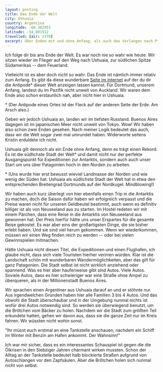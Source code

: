 ```yaml
---
layout: posting
title: Das Ende der Welt
city: Ushuaia
country: Argentina
longitude: -68.302951
latitude: -54.801912
travelled: {air: 2370}
excerpt: Über Enden mit und ohne Anfang, als auch das Verlangen nach Pferdestärken und dem Krieg vor der Zapfsäule.
---
```


Ich folge dir bis ans Ende der Welt. Es war noch nie so wahr wie heute. Wir sitzen wieder im Flieger auf den Weg nach Ushuaia, zur südlichen Spitze Südamerikas -- dem Feuerland.

Vielleicht ist es aber doch nicht so wahr. Das Ende ist nämlich immer relativ zum Anfang. Es gibt da diese wunderbare [Seite im Internet](http://www.antipodr.com/) auf der du dir die Antipode\* dieser Welt anzeigen lassen kannst. Für Dortmund, unserem Anfang, landest du im Pazifik nicht unweit von Auckland. Wir waren dem Ende also schon erstaunlich nah, aber nicht hier in Ushuaia.

\* (Der Antipode eines Ortes ist der Fleck auf der anderen Seite der Erde. Am Arsch also.)

Geben wir jedoch Ushuaia an, landen wir im tiefsten Russland. Buenos Aires dagegen ist im japanischen Meer nicht unweit von Tokyo. Wow! Wir haben also schon zwei Enden gesehen. Nach meiner Logik bedeutet das auch, dass wir die Welt sogar zwei mal umrundet haben. Widerworte seitens Kristin erduldete ich nicht.

Ushuaia gilt dennoch als ein Ende ohne Anfang, denn es trägt einen Rekord: Es ist die südlichste Stadt der Welt\* und damit nicht nur der perfekte Ausgangspunkt für Expeditionen zur Antarktis, sondern auch auch unser Start um uns über Patagonien hoch in den Norden zu arbeiten.

\* (Uns wurde hier erst bewusst wieviel Landmasse der Norden und wie wenig der Süden hat. Ushuaia als südlichste Stadt der Welt hat in etwa den entsprechenden Breitengrad Dortmunds auf der Nordkugel. Mindblowing!)

Wir haben auch kurz überlegt von hier ebenfalls einen Trip in die Antarktis zu machen, doch die Saison dafür haben wir erfolgreich verpasst und die Preise waren nicht für unseren Geldbeutel bestimmt, auch wenn es definitiv billiger ist als von Neuseeland aus zu starten. Im Hostel redeten wir mit einem Pärchen, dass eine Reise in die Antarktis von Neuseeland aus gewonnen hat. Der Preis hierfür hätte uns unser Erspartes für die gesamte Reise gekostet. Es war aber eins der großartigsten Dinge, die sie bisher erlebt haben. Und sie sind viel herum gekommen. Wenn wir wiederkommen, müssen wir einen Weg finden reich zu werden -- oder bei vielen Gewinnspielen mitmachen.

Hätte Ushuaia nicht diesen Titel, die Expeditionen und einen Flughafen, ich glaube nicht, dass sich viele Touristen hierher verirren würden. Klar ist die Landschaft schön mit wunderbaren Wandermöglichkeiten, aber das gilt für ganz Patagonien. Die Stadt selbst ist nicht wirklich anziehend oder spannend. Was es hier aber haufenweise gibt sind Autos. Viele Autos. Soviele Autos, dass es hier schwieriger war eine Straße ohne Ampel zu überqueren, als in der Millionenstadt Buenos Aires.

Wir sprachen einen Argentiner aus Ushuaia darauf an und er stöhnte nur. Aus irgendwelchen Gründen haben hier alle Familien 3 bis 4 Autos. Und das obwohl die Stadt überschaubar und in der Umgebung nunmal nichts ist wofür drei Autos notwendig sind. So werden sie überwiegend benutzt, um die Brötchen vom Bäcker zu holen. Nachdem wir die Stadt zum größten Teil erkundete hatten, gehen wir davon aus, dass sie die ganze Zeit nur im Kreis fahren. Wir wüssten nicht wohin sonst.

"Ihr müsst euch erstmal an eine Tankstelle anschauen, nachdem ein Schiff im Winter mit Benzin am Hafen ankommt. Der Wahnsinn!"

Ich war mir sicher, dass es ein interessantes Schauspiel ist gegen die die Ölkrisen in den Siebziger Jahren charmant wirken mussten. Schon der Alltag an der Tankstelle bedeutet halb blockierte Straßen aufgrund von Autoschlangen vor den Zapfsäulen. Aber die Brötchen holen sich nunmal nicht von selbst.
